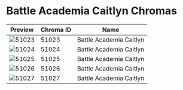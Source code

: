 # Battle Academia Caitlyn Chromas



| Preview | Chroma ID | Name |
|---------|-----------|------|
| ![51023](https://raw.communitydragon.org/latest/plugins/rcp-be-lol-game-data/global/default/v1/champion-chroma-images/51/51023.png) | 51023 | Battle Academia Caitlyn |
| ![51024](https://raw.communitydragon.org/latest/plugins/rcp-be-lol-game-data/global/default/v1/champion-chroma-images/51/51024.png) | 51024 | Battle Academia Caitlyn |
| ![51025](https://raw.communitydragon.org/latest/plugins/rcp-be-lol-game-data/global/default/v1/champion-chroma-images/51/51025.png) | 51025 | Battle Academia Caitlyn |
| ![51026](https://raw.communitydragon.org/latest/plugins/rcp-be-lol-game-data/global/default/v1/champion-chroma-images/51/51026.png) | 51026 | Battle Academia Caitlyn |
| ![51027](https://raw.communitydragon.org/latest/plugins/rcp-be-lol-game-data/global/default/v1/champion-chroma-images/51/51027.png) | 51027 | Battle Academia Caitlyn |